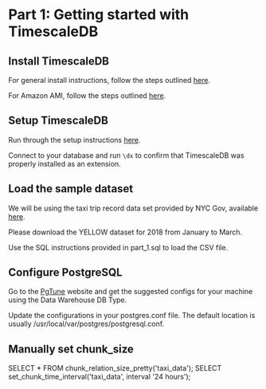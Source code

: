 # Part 1: Getting started with TimescaleDB
## Install TimescaleDB

For general install instructions, follow the steps outlined [here](https://docs.timescale.com/v0.12/getting-started/installation/).

For Amazon AMI, follow the steps outlined [here](https://github.com/timescale/docs.timescale.com-content/pull/34/commits/f4859666f4ec820b50490f7a1626c00074633662).

## Setup TimescaleDB

Run through the setup instructions [here](https://docs.timescale.com/v0.12/getting-started/setup).

Connect to your database and run `\dx` to confirm that TimescaleDB was properly installed as an extension.

## Load the sample dataset

We will be using the taxi trip record data set provided by NYC Gov, available [here](http://www.nyc.gov/html/tlc/html/about/trip_record_data.shtml).

Please download the YELLOW dataset for 2018 from January to March.

Use the SQL instructions provided in part_1.sql to load the CSV file.

## Configure PostgreSQL

Go to the [PgTune](https://pgtune.leopard.in.ua/#/) website and get the suggested configs for your machine using the Data Warehouse DB Type.

Update the configurations in your postgres.conf file. The default location is usually /usr/local/var/postgres/postgresql.conf.

## Manually set chunk_size

SELECT * FROM chunk_relation_size_pretty('taxi_data');
SELECT set_chunk_time_interval('taxi_data', interval '24 hours');

